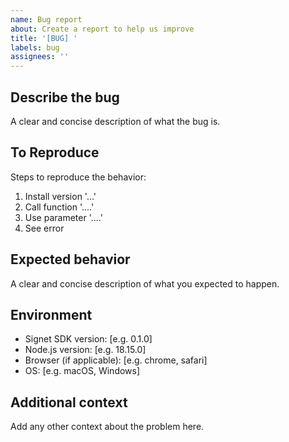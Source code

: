 ```yaml
---
name: Bug report
about: Create a report to help us improve
title: '[BUG] '
labels: bug
assignees: ''
---
```


## Describe the bug
A clear and concise description of what the bug is.

## To Reproduce
Steps to reproduce the behavior:
1. Install version '...'
2. Call function '....'
3. Use parameter '....'
4. See error

## Expected behavior
A clear and concise description of what you expected to happen.

## Environment
- Signet SDK version: [e.g. 0.1.0]
- Node.js version: [e.g. 18.15.0]
- Browser (if applicable): [e.g. chrome, safari]
- OS: [e.g. macOS, Windows]

## Additional context
Add any other context about the problem here.